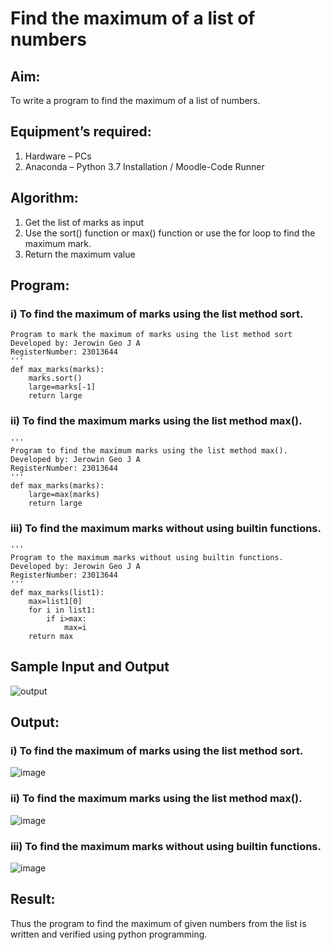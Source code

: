 # Find the maximum of a list of numbers
## Aim:
To write a program to find the maximum of a list of numbers.
## Equipment’s required:
1.	Hardware – PCs
2.	Anaconda – Python 3.7 Installation / Moodle-Code Runner
## Algorithm:
1.	Get the list of marks as input
2.	Use the sort() function or max() function or use the for loop to find the maximum mark.
3.	Return the maximum value
## Program:

### i) To find the maximum of marks using the list method sort.
```
Program to mark the maximum of marks using the list method sort
Developed by: Jerowin Geo J A
RegisterNumber: 23013644
'''
def max_marks(marks):
    marks.sort()
    large=marks[-1]
    return large
```

### ii) To find the maximum marks using the list method max().
```
''' 
Program to find the maximum marks using the list method max().
Developed by: Jerowin Geo J A
RegisterNumber: 23013644
'''
def max_marks(marks):
    large=max(marks)
    return large
```

### iii) To find the maximum marks without using builtin functions.
```
''' 
Program to the maximum marks without using builtin functions.
Developed by: Jerowin Geo J A
RegisterNumber: 23013644
'''
def max_marks(list1):
    max=list1[0]
    for i in list1:
        if i>max:
            max=i
    return max
```

## Sample Input and Output
![output](./img/max_marks1.jpg) 

## Output:

### i) To find the maximum of marks using the list method sort.
![image](https://github.com/JerowinGeo/FindMaximum/assets/147139744/4db08a1b-0643-41ac-9a0f-45817b512664)

### ii) To find the maximum marks using the list method max().
![image](https://github.com/JerowinGeo/FindMaximum/assets/147139744/6182334e-05c3-4d6a-b4ff-97539745aa4c)

### iii) To find the maximum marks without using builtin functions.
![image](https://github.com/JerowinGeo/FindMaximum/assets/147139744/b0444463-f8c6-46cb-88df-a148982509e2)

## Result:
Thus the program to find the maximum of given numbers from the list is written and verified using python programming.
